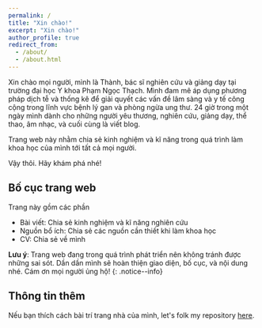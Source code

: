 ```yaml
---
permalink: /
title: "Xin chào!"
excerpt: "Xin chào!"
author_profile: true
redirect_from: 
  - /about/
  - /about.html
---
```


Xin chào mọi người, mình là Thành, bác sĩ nghiên cứu và giảng dạy tại trường đại học Y khoa Phạm Ngọc Thạch. Mình đam mê áp dụng phương pháp dịch tễ và thống kê để giải quyết các vấn đề lâm sàng và y tế công cộng trong lĩnh vực bệnh lý gan và phòng ngừa ung thư. 24 giờ trong một ngày mình dành cho những người yêu thương, nghiên cứu, giảng dạy, thể thao, âm nhạc, và cuối cùng là viết blog.

Trang web này nhằm chia sẻ kinh nghiệm và kĩ năng trong quá trình làm khoa học của mình tới tất cả mọi người.

Vậy thôi. Hãy khám phá nhé!

Bố cục trang web
---------------
Trang này gồm các phần
* Bài viết: Chia sẻ kinh nghiệm và kĩ năng nghiên cứu
* Nguồn bổ ích: Chia sẻ các nguồn cần thiết khi làm khoa học
* CV: Chia sẻ về mình

**Lưu ý**: Trang web đang trong quá trình phát triển nên không tránh được những sai sót. Dần dần mình sẽ hoàn thiện giao diện, bố cục, và nội dung nhé. Cám ơn mọi người ủng hộ!
{: .notice--info}

Thông tin thêm
------
Nếu bạn thích cách bài trí trang nhà của mình, let's folk my repository [here](https://github.com/thanhkim1993/thanhkim1993.github.io).
